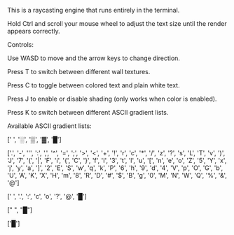 This is a raycasting engine that runs entirely in the terminal.



Hold Ctrl and scroll your mouse wheel to adjust the text size until the render appears correctly.



Controls:


  Use WASD to move and the arrow keys to change direction.
  
  Press T to switch between different wall textures.
  
  Press C to toggle between colored text and plain white text.
  
  Press J to enable or disable shading (only works when color is enabled).
  
  Press K to switch between different ASCII gradient lists.


Available ASCII gradient lists:


[' ', '░', '▒', '▓', '█']

['.', '-', '\'', ':', ',', '^', '=', ';', '>', '<', '+', '!', 'r', 'c', '*', '/', 'z', '?', 's', 'L', 'T', 'v', ')', 'J', '7', '(', '|', 'F', 'i', '{', 'C', '}', 'f', 'I', '3', 't', 'l', 'u', '[', 'n', 'e', 'o', 'Z', '5', 'Y', 'x', 'j', 'y', 'a', ']', '2', 'E', 'S', 'w', 'q', 'k', 'P', '6', 'h', '9', 'd', '4', 'V', 'p', 'O', 'G', 'b', 'U', 'A', 'K', 'X', 'H', 'm', '8', 'R', 'D', '#', '$', 'B', 'g', '0', 'M', 'N', 'W', 'Q', '%', '&', '@']

[' ', '.', ':', 'c', 'o', '?', '@', '█']

[" ", "█"]

['█']
